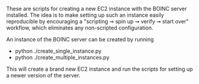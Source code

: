 These are scripts for creating a new EC2 instance with the BOINC server installed.
The idea is to make setting up such an instance easily reproducible by encouraging a "scripting ➞ spin up ➞ verify ➞ start over" workflow, which eliminates any non-scripted configuration.

An instance of the BOINC server can be created by running
* python ./create_single_instance.py
* python ./create_multiple_instances.py

This will create a brand new EC2 instance and run the scripts for setting up a newer version of the server.
